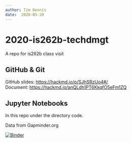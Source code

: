 ```yaml
---
author: Tim Dennis
date:  2020-05-20
---
```


# 2020-is262b-techdmgt

A repo for is262b class visit

## GitHub & Git

GitHub slides: https://hackmd.io/p/SJhSRzUo4#/  
Document: https://hackmd.io/anQLdh1PT6KkqfO5eFm1ZQ  

## Jupyter Notebooks

In this repo under the directory code.

Data from Gapminder.org

[![Binder](https://mybinder.org/badge_logo.svg)](https://mybinder.org/v2/gh/ucla-data-archive/2020-05-15_is362b-datamgmt/master)

